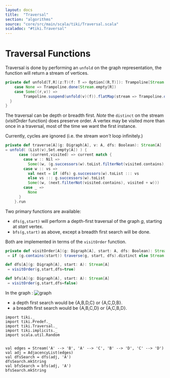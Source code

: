 ```yaml
---
layout: docs 
title:  "Traversal"
section: "algorithms"
source: "core/src/main/scala/tiki/Traversal.scala"
scaladoc: "#tiki.Traversal"
---
```

# Traversal Functions
 
Traversal is done by performing an `unfold` on the graph representation, the 
 function will return a stream of vertices.
```scala
private def unfold[T,R](z:T)(f: T => Option[(R,T)]): Trampoline[Stream[R]] = f(z) match {
    case None => Trampoline.done(Stream.empty[R])
    case Some((r,v)) =>
        Trampoline.suspend(unfold(v)(f)).flatMap(stream => Trampoline.done(r #:: stream))
  }
}
```
The traversal can be depth or breadth first. _Note_ the `distinct` on the stream (_visitOrder_ function) 
does preserve order. 
A vertex may be visited more than once in a traversal, most of the time we want the first instance.

Currently, cycles are ignored (i.e. the stream _won't_ loop infinitely.)
```scala
private def traverse[A](g: Digraph[A], v: A, dfs: Boolean): Stream[A]
= unfold( (List(v),Set.empty[A]) ) {
      case (current,visited) => current match {
        case w :: Nil =>
          Some((w, (g.successors(w).toList.filterNot(visited.contains), visited + w)))
        case w :: vs =>
          val next = if (dfs) g.successors(w).toList ::: vs
          else vs ::: g.successors(w).toList
          Some((w, (next.filterNot(visited.contains), visited + w)))
        case _ =>
          None
      }
    }.run
```
 Two primary functions are available:
 
 - `dfs(g,start)` will perform a depth-first traversal of the graph _g_, starting at _start_ vertex.
 - `bfs(g,start)` as above, except a breadth first search will be done.
 
 Both are implemented in terms of the `visitOrder` function.
 
 ```scala
private def visitOrder[A](g: Digraph[A], start: A, dfs: Boolean): Stream[A]
  = if (g.contains(start)) traverse(g, start, dfs).distinct else Stream.empty

def dfs[A](g: Digraph[A], start: A): Stream[A]
  = visitOrder(g,start,dfs=true)

def bfs[A](g: Digraph[A], start: A): Stream[A]
  = visitOrder(g,start,dfs=false)
```

In the graph :
![graph](https://raw.github.com/lewismj/tiki/master/docs/src/main/resources/microsite/img/traversal.png)

- a depth first search would be {A,B,D,C} or {A,C,D,B}.
- a breadth first search would be {A,B,C,D} or {A,C,B,D}.

```tut
import tiki._
import tiki.Predef._
import tiki.Traversal._
import tiki.implicits._
import scala.util.Random


val edges = Stream('A' --> 'B', 'A' --> 'C', 'B' --> 'D', 'C' --> 'D')
val adj = AdjacencyList(edges)
val dfsSearch = dfs(adj, 'A')
dfsSearch.mkString
val bfsSearch = bfs(adj, 'A')
bfsSearch.mkString
```